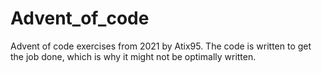 # Advent_of_code
Advent of code exercises from 2021 by Atix95.
The code is written to get the job done,
which is why it might not be optimally written.
